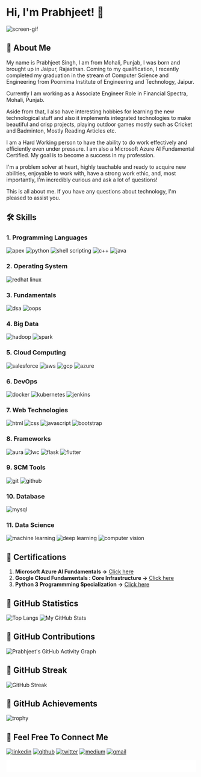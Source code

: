 # Hi, I'm Prabhjeet! 👋

![screen-gif](./Prabhjeet_Singh_Intro.gif)

## 🚀 About Me

My name is Prabhjeet Singh, I am from Mohali, Punjab, I was born and brought up in Jaipur, Rajasthan. Coming to my qualification, I recently completed my graduation in the stream of Computer Science and Engineering from Poornima Institute of Engineering and Technology, Jaipur.

Currently I am working as a Associate Engineer Role in Financial Spectra, Mohali, Punjab.

Aside from that, I also have interesting hobbies for learning the new technological stuff and also it implements integrated technologies to make beautiful and crisp projects, playing outdoor games mostly such as Cricket and Badminton, Mostly Reading Articles etc.

I am a Hard Working person to have the ability to do work effectively and efficiently even under pressure. I am also a Microsoft Azure AI Fundamental Certified. My goal is to become a success in my profession.

I'm a problem solver at heart, highly teachable and ready to acquire new abilities, enjoyable to work with, have a strong work ethic, and, most importantly, I'm incredibly curious and ask a lot of questions!

This is all about me.  If you have any questions about technology, I'm pleased to assist you.

## 🛠 Skills

### 1. Programming Languages
![apex](https://img.shields.io/badge/apex-00A1E0?style=for-the-badge&logo=salesforce&logoColor=white) ![python](https://img.shields.io/badge/python-3776AB?style=for-the-badge&logo=python&logoColor=white) ![shell scripting](https://img.shields.io/badge/shell_scripting-4D4D4D?style=for-the-badge&logo=windowsterminal&logoColor=white) ![c++](https://img.shields.io/badge/c++-00599C?style=for-the-badge&logo=cplusplus&logoColor=white) ![java](https://img.shields.io/badge/core_java-CC0000?style=for-the-badge&logo=java&logoColor=white)

### 2. Operating System
![redhat linux](https://img.shields.io/badge/redhat-EE0000?style=for-the-badge&logo=redhat&logoColor=white)

### 3. Fundamentals
![dsa](https://img.shields.io/badge/data_structures_and_algorithms-5468FF?style=for-the-badge&logo=algolia&logoColor=white) ![oops](https://img.shields.io/badge/object_oriented_programmming-172B4D?style=for-the-badge&logo=actigraph&logoColor=white)

### 4. Big Data
![hadoop](https://img.shields.io/badge/hadoop-66CCFF?style=for-the-badge&logo=apachehadoop&logoColor=black) ![spark](https://img.shields.io/badge/spark-E25A1C?style=for-the-badge&logo=apachespark&logoColor=white)

### 5. Cloud Computing
![salesforce](https://img.shields.io/badge/salesforce-00A1E0?style=for-the-badge&logo=salesforce&logoColor=white) ![aws](https://img.shields.io/badge/aws-232F3E?style=for-the-badge&logo=amazonaws&logoColor=white) ![gcp](https://img.shields.io/badge/gcp-4285F4?style=for-the-badge&logo=googlecloud&logoColor=white) ![azure](https://img.shields.io/badge/azure-0078D4?style=for-the-badge&logo=microsoftazure&logoColor=white)

### 6. DevOps
![docker](https://img.shields.io/badge/docker-2496ED?style=for-the-badge&logo=docker&logoColor=white) ![kubernetes](https://img.shields.io/badge/kubernetes-326CE5?style=for-the-badge&logo=kubernetes&logoColor=white) ![jenkins](https://img.shields.io/badge/jenkins-D24939?style=for-the-badge&logo=jenkins&logoColor=white)

### 7. Web Technologies
![html](https://img.shields.io/badge/html-E34F26?style=for-the-badge&logo=html5&logoColor=white) ![css](https://img.shields.io/badge/css-1572B6?style=for-the-badge&logo=css3&logoColor=white) ![javascript](https://img.shields.io/badge/javascript-F7DF1E?style=for-the-badge&logo=javascript&logoColor=black) ![bootstrap](https://img.shields.io/badge/bootstrap-7952B3?style=for-the-badge&logo=bootstrap&logoColor=white)

### 8. Frameworks
![aura](https://img.shields.io/badge/aura-00A1E0?style=for-the-badge&logo=salesforce&logoColor=white) ![lwc](https://img.shields.io/badge/lwc-00A1E0?style=for-the-badge&logo=salesforce&logoColor=white) ![flask](https://img.shields.io/badge/flask-000000?style=for-the-badge&logo=flask&logoColor=white) ![flutter](https://img.shields.io/badge/flutter-02569B?style=for-the-badge&logo=flutter&logoColor=white)

### 9. SCM Tools
![git](https://img.shields.io/badge/git-F05032?style=for-the-badge&logo=git&logoColor=white) ![github](https://img.shields.io/badge/github-181717?style=for-the-badge&logo=github&logoColor=white)

### 10. Database
![mysql](https://img.shields.io/badge/mysql-4479A1?style=for-the-badge&logo=mysql&logoColor=white)

### 11. Data Science
![machine learning](https://img.shields.io/badge/machine_learning-F7931E?style=for-the-badge&logo=scikitlearn&logoColor=white) ![deep learning](https://img.shields.io/badge/deep_learning-FF6F00?style=for-the-badge&logo=keras&logoColor=white) ![computer vision](https://img.shields.io/badge/computer_vision-5C3EE8?style=for-the-badge&logo=opencv&logoColor=white)

## 🚀 Certifications

1. **Microsoft Azure AI Fundamentals ->** [Click here](https://www.credly.com/badges/c2da63b2-1aac-407e-93e4-a6f7efea1619?source=linked_in_profile)
2. **Google Cloud Fundamentals : Core Infrastructure ->** [Click here](https://www.coursera.org/account/accomplishments/verify/72FTQQA54XU7)
3. **Python 3 Programmming Specialization ->** [Click here](https://www.coursera.org/account/accomplishments/specialization/certificate/8VASJHA5ZH9Y)

## 🚀 GitHub Statistics

![Top Langs](https://github-readme-stats.vercel.app/api/top-langs/?username=prabhjeet2928&langs_count=5&&title_color=4169E1) ![My GitHub Stats](https://github-readme-stats.vercel.app/api?username=prabhjeet2928&&show_icons=true&title_color=4169E1&icon_color=4169E1&text_color=151515&bg_color=ffffff)

## 🚀 GitHub Contributions

![Prabhjeet's GitHub Activity Graph](https://activity-graph.herokuapp.com/graph?username=prabhjeet2928&theme=minimal)

## 🚀 GitHub Streak

![GitHub Streak](https://github-readme-streak-stats.herokuapp.com/?user=prabhjeet2928)

## 🚀 GitHub Achievements

![trophy](https://github-profile-trophy.vercel.app/?username=prabhjeet2928)

## 🔗 Feel Free To Connect Me
[![linkedin](https://img.shields.io/badge/linkedin-0A66C2?style=for-the-badge&logo=linkedin&logoColor=white)](https://www.linkedin.com/in/prabhjeet-singh-khokher/)
[![github](https://img.shields.io/badge/github-000000?style=for-the-badge&logo=github&logoColor=white)](https://github.com/prabhjeet2928)
[![twitter](https://img.shields.io/badge/twitter-1DA1F2?style=for-the-badge&logo=twitter&logoColor=white)](https://twitter.com/Prabhjeet2911)
[![medium](https://img.shields.io/badge/medium-000000?style=for-the-badge&logo=medium&logoColor=white)](https://medium.com/@prabhjeetsingh2928)
[![gmail](https://img.shields.io/badge/gmail-EA4335?style=for-the-badge&logo=gmail&logoColor=white)](https://mail.google.com/mail/?view=cm&fs=1&tf=1&to=prabhjeet2911@gmail.com)

![thank you](./marquee.svg)
